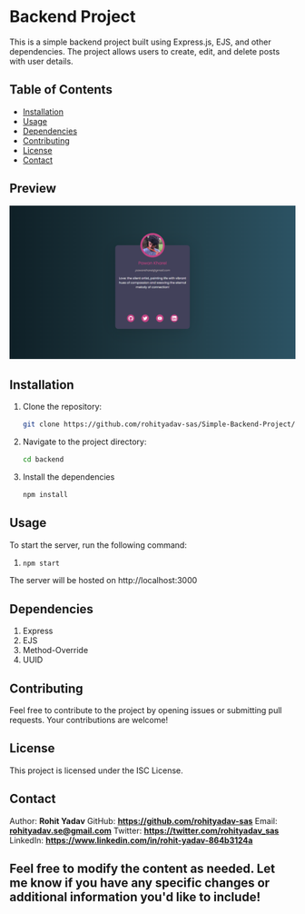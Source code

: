 # Backend Project

This is a simple backend project built using Express.js, EJS, and other dependencies. The project allows users to create, edit, and delete posts with user details.

## Table of Contents

- [Installation](#installation)
- [Usage](#usage)
- [Dependencies](#dependencies)
- [Contributing](#contributing)
- [License](#license)
- [Contact](#contact)

## Preview
![preview.png](./assets/preview.png)

## Installation

1. Clone the repository:
   ```bash
   git clone https://github.com/rohityadav-sas/Simple-Backend-Project/

3. Navigate to the project directory:
   ```bash
   cd backend
   
5. Install the dependencies
   ```bash
   npm install

## Usage
To start the server, run the following command:
1. ```bash
   npm start

The server will be hosted on http://localhost:3000

## Dependencies
1. Express
2. EJS
3. Method-Override
4. UUID

## Contributing
Feel free to contribute to the project by opening issues or submitting pull requests. Your contributions are welcome!

## License
This project is licensed under the ISC License.

## Contact
Author: **Rohit Yadav**
GitHub: **https://github.com/rohityadav-sas**
Email: **rohityadav.se@gmail.com**
Twitter: **https://twitter.com/rohityadav_sas**
LinkedIn: **https://www.linkedin.com/in/rohit-yadav-864b3124a**


## Feel free to modify the content as needed. Let me know if you have any specific changes or additional information you'd like to include!
